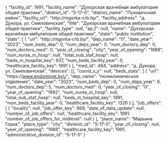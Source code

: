 {
    "facility_id": 1991,
    "facility_name": "Дукорская врачебная амбулатория общей практики",
    "district_id": "5-17-0",
    "district_name": "Пуховичский район",
    "facility_url": "http:\/\/mgorka-crb.by\/",
    "facility_address": "д. Дукора, ул. Смиловичская",
    "title": "Дукорская врачебная амбулатория общей практики",
    "facility_type": null,
    "ap_1": null,
    "name": "Дукорская врачебная амбулатория общей практики",
    "state": "public institution",
    "stats": [
        {
            "url": "http:\/\/mgorka-crb.by\/",
            "dep_name": "0",
            "date_year": "2023",
            "num_beds_dep": 0,
            "num_deps_year": 0,
            "num_doctors_dep": 0,
            "num_doctors_med": 0,
            "year_of_closing": "city",
            "year_of_opening": "1988",
            "num_nurse_in_hosp": null,
            "total_nub_staf_hosp": null,
            "beds_in_hospital_key": 937,
            "num_beds_facility_year": 0,
            "healthcare_facility_key": 1991
        }
    ],
    "med_id": 464,
    "address": "д. Дукора, ул. Смиловичская",
    "devices": [],
    "coord_x_y": null,
    "beds_stats": [
        {
            "url": "https:\/\/www.endominsk.by\/",
            "dep_name": "поликлиническое отделение",
            "date_year": "2023",
            "num_beds_dep": 0,
            "num_deps_year": 6,
            "num_doctors_dep": 5,
            "num_doctors_med": 0,
            "year_of_closing": "0",
            "year_of_opening": "1992",
            "num_nurse_in_hosp": null,
            "total_nub_staf_hosp": null,
            "beds_in_hospital_key": 1991,
            "num_beds_facility_year": 0,
            "healthcare_facility_key": 1326
        }
    ],
    "job_offers": [
        {
            "locality": null,
            "job_offer_key": 669,
            "date_of_data_update": null,
            "number_of_job_offers": null,
            "healthcare_facility_key": 1991,
            "number_of_job_offers_for_midlevel": null
        }
    ],
    "place_name": "Марьина Горка",
    "place_type": "city",
    "division_id": "5-17-0",
    "year_of_closing": null,
    "year_of_opening": "1988",
    "healthcare_facility_key": 1991,
    "administrative_division_id": "5-17-0"
}
